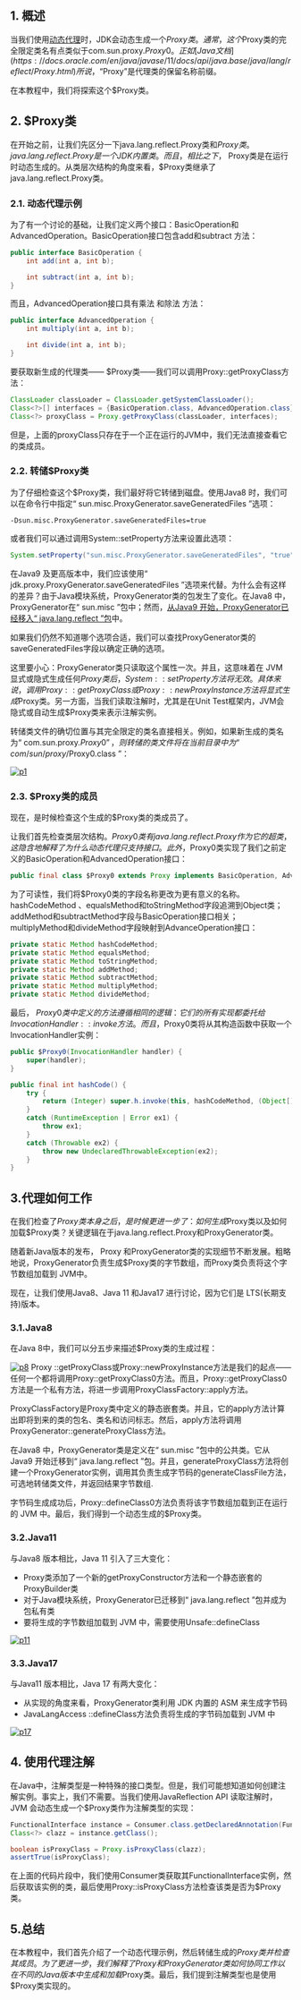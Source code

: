 ## 1. 概述

当我们使用[动态代理](https://www.baeldung.com/java-dynamic-proxies)时，JDK会动态生成一个$Proxy类。通常，这个$Proxy类的完全限定类名有点类似于com.sun.proxy.$Proxy0。正如[Java 文档](https://docs.oracle.com/en/java/javase/11/docs/api/java.base/java/lang/reflect/Proxy.html)所说，“$Proxy”是代理类的保留名称前缀。

在本教程中，我们将探索这个$Proxy类。

## 2. $Proxy类

在开始之前，让我们先区分一下java.lang.reflect.Proxy类和$Proxy类。java.lang.reflect.Proxy是一个JDK 内置类。而且，相比之下，$ Proxy类是在运行时动态生成的。从类层次结构的角度来看，$Proxy类继承了java.lang.reflect.Proxy类。

### 2.1. 动态代理示例

为了有一个讨论的基础，让我们定义两个接口：BasicOperation和AdvancedOperation。BasicOperation接口包含add和subtract 方法：

```java
public interface BasicOperation {
    int add(int a, int b);

    int subtract(int a, int b);
}
```

而且，AdvancedOperation接口具有乘法 和除法 方法：

```java
public interface AdvancedOperation {
    int multiply(int a, int b);

    int divide(int a, int b);
}
```

要获取新生成的代理类—— $Proxy类——我们可以调用Proxy::getProxyClass方法：

```java
ClassLoader classLoader = ClassLoader.getSystemClassLoader();
Class<?>[] interfaces = {BasicOperation.class, AdvancedOperation.class};
Class<?> proxyClass = Proxy.getProxyClass(classLoader, interfaces);
```

但是，上面的proxyClass只存在于一个正在运行的JVM中，我们无法直接查看它的类成员。

### 2.2. 转储$Proxy类

为了仔细检查这个$Proxy类，我们最好将它转储到磁盘。使用Java8 时，我们可以在命令行中指定“ sun.misc.ProxyGenerator.saveGeneratedFiles ”选项：

```plaintext
-Dsun.misc.ProxyGenerator.saveGeneratedFiles=true
```

或者我们可以通过调用System::setProperty方法来设置此选项：

```java
System.setProperty("sun.misc.ProxyGenerator.saveGeneratedFiles", "true");
```

在Java9 及更高版本中，我们应该使用“ jdk.proxy.ProxyGenerator.saveGeneratedFiles ”选项来代替。为什么会有这样的差异？由于Java模块系统，ProxyGenerator类的包发生了变化。在Java8 中，ProxyGenerator在“ sun.misc ”包中；然而，[从Java9 开始，ProxyGenerator已经移入“ java.lang.reflect ”包](https://bugs.openjdk.java.net/browse/JDK-8145416)中。

如果我们仍然不知道哪个选项合适，我们可以查找ProxyGenerator类的saveGeneratedFiles字段以确定正确的选项。

这里要小心：ProxyGenerator类只读取这个属性一次。并且，这意味着在 JVM 显式或隐式生成任何$Proxy类后，System::setProperty方法将无效。具体来说，调用Proxy::getProxyClass或Proxy::newProxyInstance方法将显式生成$Proxy类。另一方面，当我们读取注解时，尤其是在Unit Test框架内，JVM会隐式或自动生成$Proxy类来表示注解实例。

转储类文件的确切位置与其完全限定的类名直接相关。例如，如果新生成的类名为“ com.sun.proxy.$Proxy0 ”，则转储的类文件将在当前目录中为“ com/sun/proxy/$Proxy0.class ”：

[![p1](https://www.baeldung.com/wp-content/uploads/2022/05/p1.png)](https://www.baeldung.com/wp-content/uploads/2022/05/p1.png)

### 2.3. $Proxy类的成员

现在，是时候检查这个生成的$Proxy类的类成员了。

让我们首先检查类层次结构。$Proxy0类有java.lang.reflect.Proxy作为它的超类，这隐含地解释了为什么动态代理只支持接口。此外，$Proxy0类实现了我们之前定义的BasicOperation和AdvancedOperation接口：

```java
public final class $Proxy0 extends Proxy implements BasicOperation, AdvancedOperation
```

为了可读性，我们将$Proxy0类的字段名称更改为更有意义的名称。hashCodeMethod 、equalsMethod和toStringMethod字段追溯到Object类；addMethod和subtractMethod字段与BasicOperation接口相关；multiplyMethod和divideMethod字段映射到AdvanceOperation接口：

```java
private static Method hashCodeMethod;
private static Method equalsMethod;
private static Method toStringMethod;
private static Method addMethod;
private static Method subtractMethod;
private static Method multiplyMethod;
private static Method divideMethod;
```

最后， $Proxy0类中定义的方法遵循相同的逻辑：它们的所有实现都委托给InvocationHandler::invoke方法。而且，$Proxy0类将从其构造函数中获取一个InvocationHandler实例：

```java
public $Proxy0(InvocationHandler handler) {
    super(handler);
}

public final int hashCode() {
    try {
        return (Integer) super.h.invoke(this, hashCodeMethod, (Object[]) null);
    }
    catch (RuntimeException | Error ex1) {
        throw ex1;
    }
    catch (Throwable ex2) {
        throw new UndeclaredThrowableException(ex2);
    }
}
```

## 3.代理如何工作

在我们检查了$Proxy类本身之后，是时候更进一步了：如何生成$Proxy类以及如何加载$Proxy类？关键逻辑在于java.lang.reflect.Proxy和ProxyGenerator类。

随着新Java版本的发布， Proxy 和ProxyGenerator类的实现细节不断发展。粗略地说，ProxyGenerator负责生成$Proxy类的字节数组，而Proxy类负责将这个字节数组加载到 JVM中。

现在，让我们使用Java8、Java 11 和Java17 进行讨论，因为它们是 LTS(长期支持)版本。

### 3.1.Java8

在Java 8中，我们可以分五步来描述$Proxy类的生成过程：

[![p8](https://www.baeldung.com/wp-content/uploads/2022/05/p8.png)](https://www.baeldung.com/wp-content/uploads/2022/05/p8.png)
Proxy ::getProxyClass或Proxy::newProxyInstance方法是我们的​​起点——任何一个都将调用Proxy::getProxyClass0方法。而且，Proxy::getProxyClass0方法是一个私有方法，将进一步调用ProxyClassFactory::apply方法。

ProxyClassFactory是Proxy类中定义的静态嵌套类。并且，它的apply方法计算出即将到来的类的包名、类名和访问标志。然后，apply方法将调用ProxyGenerator::generateProxyClass方法。

在Java8 中，ProxyGenerator类是定义在“ sun.misc ”包中的公共类。它从Java9 开始迁移到“ java.lang.reflect ”包。并且，generateProxyClass方法将创建一个ProxyGenerator实例，调用其负责生成字节码的generateClassFile方法，可选地转储类文件，并返回结果字节数组.

字节码生成成功后，Proxy::defineClass0方法负责将该字节数组加载到正在运行的 JVM 中。最后，我们得到一个动态生成的$Proxy类。

### 3.2.Java11

与Java8 版本相比，Java 11 引入了三大变化：

-   Proxy类添加了一个新的getProxyConstructor方法和一个静态嵌套的ProxyBuilder类
-   对于Java模块系统，ProxyGenerator已迁移到“ java.lang.reflect ”包并成为包私有类
-   要将生成的字节数组加载到 JVM 中，需要使用Unsafe::defineClass

 

[![p11](https://www.baeldung.com/wp-content/uploads/2022/05/p11.png)](https://www.baeldung.com/wp-content/uploads/2022/05/p11.png)

### 3.3.Java17

与Java11 版本相比，Java 17 有两大变化：

-   从实现的角度来看，ProxyGenerator类利用 JDK 内置的 ASM 来生成字节码
-   JavaLangAccess ::defineClass方法负责将生成的字节码加载到 JVM 中

 

[![p17](https://www.baeldung.com/wp-content/uploads/2022/05/p17.png)](https://www.baeldung.com/wp-content/uploads/2022/05/p17.png)

## 4. 使用代理注解

在Java中，注解类型是一种特殊的接口类型。但是，我们可能想知道如何创建注解实例。事实上，我们不需要。当我们使用JavaReflection API 读取注解时，JVM 会动态生成一个$Proxy类作为注解类型的实现：

```java
FunctionalInterface instance = Consumer.class.getDeclaredAnnotation(FunctionalInterface.class);
Class<?> clazz = instance.getClass();

boolean isProxyClass = Proxy.isProxyClass(clazz);
assertTrue(isProxyClass);
```

在上面的代码片段中，我们使用Consumer类获取其FunctionalInterface实例，然后获取该实例的类，最后使用Proxy::isProxyClass方法检查该类是否为$Proxy类。

## 5.总结

在本教程中，我们首先介绍了一个动态代理示例，然后转储生成的$Proxy类并检查其成员。为了更进一步，我们解释了Proxy和ProxyGenerator类如何协同工作以在不同的Java版本中生成和加载$Proxy类。最后，我们提到注解类型也是使用$Proxy类实现的。